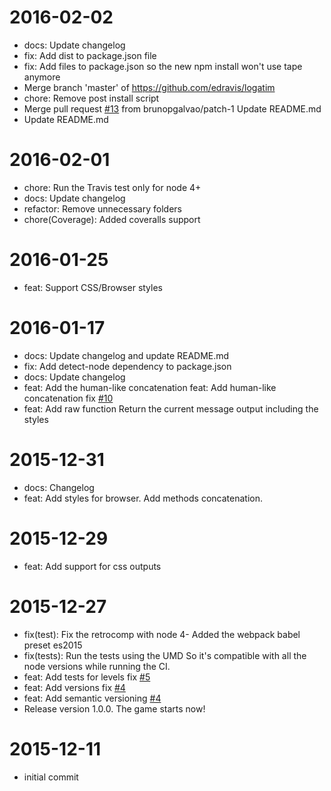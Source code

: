 2016-02-02
==========

  * docs: Update changelog
  * fix: Add dist to package.json file
  * fix: Add files to package.json so the new npm install won't use tape anymore
  * Merge branch 'master' of https://github.com/edravis/logatim
  * chore: Remove post install script
  * Merge pull request [#13](https://github.com/edravis/logatim/issues/13) from brunopgalvao/patch-1
    Update README.md
  * Update README.md

2016-02-01
==========

  * chore: Run the Travis test only for node 4+
  * docs: Update changelog
  * refactor: Remove unnecessary folders
  * chore(Coverage): Added coveralls support

2016-01-25
==========

  * feat: Support CSS/Browser styles

2016-01-17
==========

  * docs: Update changelog and update README.md
  * fix: Add detect-node dependency to package.json
  * docs: Update changelog
  * feat: Add the human-like concatenation
    feat: Add human-like concatenation
    fix [#10](https://github.com/edravis/logatim/issues/10)
  * feat: Add raw function
    Return the current message output including the styles

2015-12-31
==========

  * docs: Changelog
  * feat: Add styles for browser. Add methods concatenation.

2015-12-29
==========

  * feat: Add support for css outputs

2015-12-27
==========

  * fix(test): Fix the retrocomp with node 4-
    Added the webpack babel preset es2015
  * fix(tests): Run the tests using the UMD
    So it's compatible with all the node versions while running the CI.
  * feat: Add tests for levels
    fix [#5](https://github.com/edravis/logatim/issues/5)
  * feat: Add versions
    fix [#4](https://github.com/edravis/logatim/issues/4)
  * feat: Add semantic versioning
    [#4](https://github.com/edravis/logatim/issues/4)
  * Release version 1.0.0. The game starts now!

2015-12-11
==========

  * initial commit
